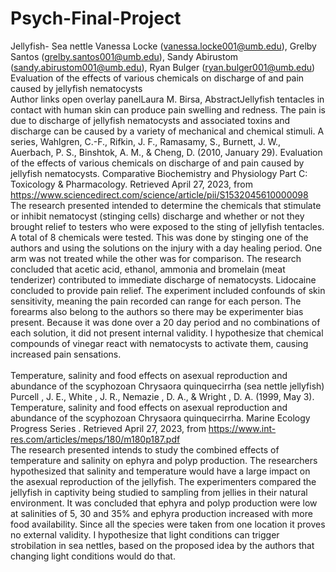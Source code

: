 # Psych-Final-Project
Jellyfish- Sea nettle 
Vanessa Locke (vanessa.locke001@umb.edu), Grelby Santos (grelby.santos001@umb.edu), Sandy Abirustom (sandy.abirustom001@umb.edu), Ryan Bulger (ryan.bulger001@umb.edu)
<br />
Evaluation of the effects of various chemicals on discharge of and pain caused by jellyfish nematocysts
<br />
Author links open overlay panelLaura M. Birsa, AbstractJellyfish tentacles in contact with human skin can produce pain swelling and redness. The pain is due to discharge of jellyfish nematocysts and associated toxins and discharge can be caused by a variety of mechanical and chemical stimuli. A series, Wahlgren, C.-F., Rifkin, J. F., Ramasamy, S., Burnett, J. W., Auerbach, P. S., Binshtok, A. M., & Cheng, D. (2010, January 29). Evaluation of the effects of various chemicals on discharge of and pain caused by jellyfish nematocysts. Comparative Biochemistry and Physiology Part C: Toxicology & Pharmacology. Retrieved April 27, 2023, from https://www.sciencedirect.com/science/article/pii/S1532045610000098 
<br />
The research presented intended to determine the chemicals that stimulate or inhibit nematocyst (stinging cells) discharge and whether or not they brought relief to testers who were exposed to the sting of jellyfish tentacles. A total of 8 chemicals were tested. This was done by stinging one of the authors and using the solutions on the injury with a day healing period. One arm was not treated while the other was for comparison. The research concluded that acetic acid, ethanol, ammonia and bromelain (meat tenderizer) contributed to immediate discharge of nematocysts. Lidocaine concluded to provide pain relief. The experiment included confounds of skin sensitivity, meaning the pain recorded can range for each person. The forearms also belong to the authors so there may be experimenter bias present. Because it was done over a 20 day period and no combinations of each solution, it did not present internal validity. I hypothesize that chemical compounds of vinegar react with nematocysts to activate them, causing increased pain sensations. 
<br />
<br />
Temperature, salinity and food effects on asexual reproduction and abundance of the scyphozoan Chrysaora quinquecirrha (sea nettle jellyfish)
<br />
Purcell , J. E., White , J. R., Nemazie , D. A., & Wright , D. A. (1999, May 3). Temperature, salinity and food effects on asexual reproduction and abundance of the scyphozoan Chrysaora quinquecirrha. Marine Ecology Progress Series . Retrieved April 27, 2023, from https://www.int-res.com/articles/meps/180/m180p187.pdf 
<br />
The research presented intends to study the combined effects of temperature and salinity on ephyra and polyp production. The researchers hypothesized that salinity and temperature would have a large impact on the asexual reproduction of the jellyfish. The experimenters compared the jellyfish in captivity being studied to sampling from jellies in their natural environment. It was concluded that ephyra and polyp production were low at salinities of 5, 30 and 35% and ephyra production increased with more food availability. Since all the species were taken from one location it proves no external validity. I hypothesize that light conditions can trigger strobilation in sea nettles, based on the proposed idea by the authors that changing light conditions would do that. 

